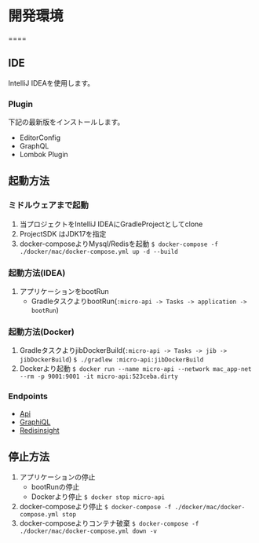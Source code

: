 # 開発環境
====

## IDE

IntelliJ IDEAを使用します。

### Plugin

下記の最新版をインストールします。

- EditorConfig
- GraphQL
- Lombok Plugin

## 起動方法

### ミドルウェアまで起動

1. 当プロジェクトをIntelliJ IDEAにGradleProjectとしてclone
1. ProjectSDK はJDK17を指定
1. docker-composeよりMysql/Redisを起動
   `$ docker-compose -f ./docker/mac/docker-compose.yml up -d --build`

### 起動方法(IDEA)

1. アプリケーションをbootRun
    * GradleタスクよりbootRun(`:micro-api -> Tasks -> application -> bootRun`)

### 起動方法(Docker)

1. GradleタスクよりjibDockerBuild(`:micro-api -> Tasks -> jib -> jibDockerBuild`)
   `$ ./gradlew :micro-api:jibDockerBuild`
1. Dockerより起動
   `$ docker run --name micro-api --network mac_app-net --rm -p 9001:9001 -it micro-api:523ceba.dirty`

### Endpoints

- [Api][]
- [GraphiQL][]
- [Redisinsight][]

## 停止方法

1. アプリケーションの停止
    * bootRunの停止
    * Dockerより停止
      `$ docker stop micro-api`
1. docker-composeより停止
   `$ docker-compose -f ./docker/mac/docker-compose.yml stop`
1. docker-composeよりコンテナ破棄
   `$ docker-compose -f ./docker/mac/docker-compose.yml down -v`

[Api]: http://localhost:9001/                               "Api"

[GraphiQL]: http://localhost:9001/graphiql?path=/graphql    "GraphiQL"

[Redisinsight]: http://localhost:8001/                      "Redisinsight"